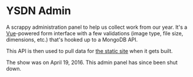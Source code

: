 # YSDN Admin

A scrappy administration panel to help us collect work from our year. It's a [Vue](http://vuejs.org)-powered form interface with a few validations (image type, file size, dimensions, etc.) that's hooked up to a MongoDB API.

This API is then used to pull data for [the static site](https://github.com/ysdn-2016/ysdn-2016.github.io) when it gets built.

The show was on April 19, 2016. This admin panel has since been shut down.
